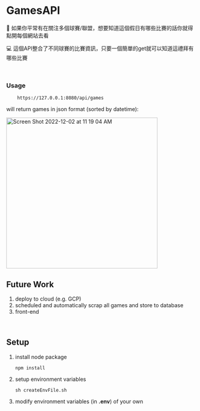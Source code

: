 # GamesAPI
🏀 如果你平常有在關注多個球賽/聯盟，想要知道這個假日有哪些比賽的話你就得點開每個網站去看

💻 這個API整合了不同球賽的比賽資訊，只要一個簡單的get就可以知道這禮拜有哪些比賽

<br>

### Usage
```
	https://127.0.0.1:8080/api/games
```
will return games in json format (sorted by datetime):

<img height="400" alt="Screen Shot 2022-12-02 at 11 19 04 AM" src="https://user-images.githubusercontent.com/75982405/205210265-cfd5948c-be54-4e85-be77-0a7d6433d90b.png">

<br>

## Future Work
1. deploy to cloud (e.g. GCP)
2. scheduled and automatically scrap all games and store to database
3. front-end

<br>

## Setup
1. install node package
	```shell
	npm install
	```
2. setup environment variables
	```shell
	sh createEnvFile.sh
	``` 
3. modify environment variables (in **.env**) of your own
